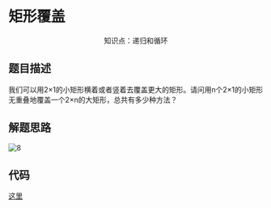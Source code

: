 # 矩形覆盖

<center>知识点：递归和循环</center>


## 题目描述
我们可以用2$\times$1的小矩形横着或者竖着去覆盖更大的矩形。请问用n个2$\times$1的小矩形无重叠地覆盖一个2$\times​$n的大矩形，总共有多少种方法？
## 解题思路

![8](https://ws1.sinaimg.cn/large/006tKfTcly1g0as26m4uuj30gz076q2x.jpg)

## 代码

[这里](../Code/9.py)